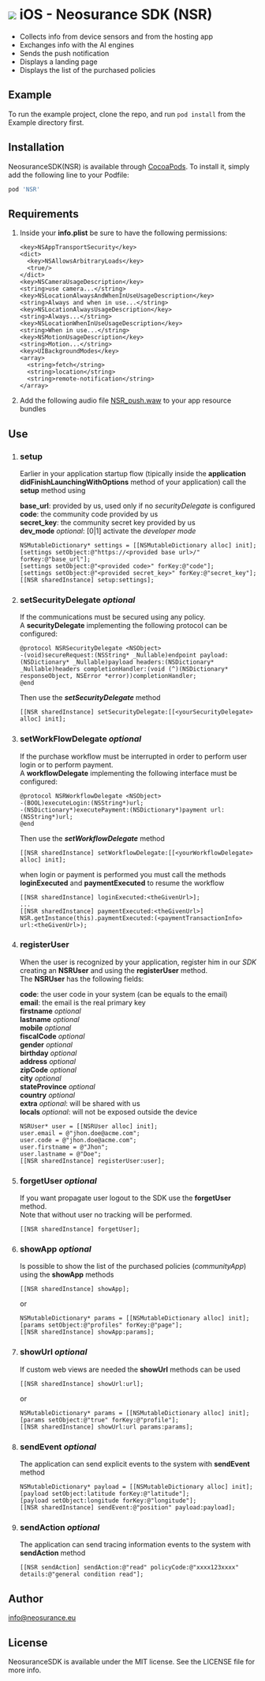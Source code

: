 # ![](https://upload.wikimedia.org/wikipedia/commons/thumb/c/ca/IOS_logo.svg/32px-IOS_logo.svg.png) iOS - Neosurance SDK (NSR)

- Collects info from device sensors and from the hosting app
- Exchanges info with the AI engines
- Sends the push notification
- Displays a landing page
- Displays the list of the purchased policies

## Example

To run the example project, clone the repo, and run `pod install` from the Example directory first.

## Installation

NeosuranceSDK(NSR) is available through [CocoaPods](https://cocoapods.org). To install
it, simply add the following line to your Podfile:

```ruby
pod 'NSR'
```

## Requirements

1. Inside your **info.plist** be sure to have the following permissions:

	```plist
	<key>NSAppTransportSecurity</key>
	<dict>
	  <key>NSAllowsArbitraryLoads</key>
	  <true/>
	</dict>
	<key>NSCameraUsageDescription</key>
	<string>use camera...</string>
	<key>NSLocationAlwaysAndWhenInUseUsageDescription</key>
	<string>Always and when in use...</string>
	<key>NSLocationAlwaysUsageDescription</key>
	<string>Always...</string>
	<key>NSLocationWhenInUseUsageDescription</key>
	<string>When in use...</string>
	<key>NSMotionUsageDescription</key>
	<string>Motion...</string>
	<key>UIBackgroundModes</key>
	<array>
	  <string>fetch</string>
	  <string>location</string>
	  <string>remote-notification</string>
	</array>
	```
2. Add the following audio file <a href="https://github.com/neosurance/ios-sdk2/raw/master/Example/NSR_push.wav">NSR_push.waw</a> to your app resource bundles

## Use

1. ### setup
	Earlier in your application startup flow (tipically inside the **application didFinishLaunchingWithOptions** method of your application) call the **setup** method using

	**base_url**: provided by us, used only if no *securityDelegate* is configured  
	**code**: the community code provided by us  
	**secret_key**: the community secret key provided by us  
	**dev_mode** *optional*: [0|1] activate the *developer mode*	
	
	```objc
	NSMutableDictionary* settings = [[NSMutableDictionary alloc] init];
	[settings setObject:@"https://<provided base url>/" forKey:@"base_url"];
	[settings setObject:@"<provided code>" forKey:@"code"];
	[settings setObject:@"<provided secret_key>" forKey:@"secret_key"];
	[[NSR sharedInstance] setup:settings];
	```
2. ### setSecurityDelegate *optional*
	If the communications must be secured using any policy.  
	A **securityDelegate** implementing the following protocol can be configured:
	
	```objc
	@protocol NSRSecurityDelegate <NSObject>
	-(void)secureRequest:(NSString* _Nullable)endpoint payload:(NSDictionary* _Nullable)payload headers:(NSDictionary* _Nullable)headers completionHandler:(void (^)(NSDictionary* responseObject, NSError *error))completionHandler;
	@end
	```
	
	Then use the ***setSecurityDelegate*** method
	
	```objc
	[[NSR sharedInstance] setSecurityDelegate:[[<yourSecurityDelegate> alloc] init];
	```
	
3. ### setWorkFlowDelegate *optional*  
	If the purchase workflow must be interrupted in order to perform user login or to perform payment.  
	A **workflowDelegate** implementing the following interface must be configured:
	
	```objc
	@protocol NSRWorkflowDelegate <NSObject>
	-(BOOL)executeLogin:(NSString*)url;
	-(NSDictionary*)executePayment:(NSDictionary*)payment url:(NSString*)url;
	@end
	```
	
	Then use the ***setWorkflowDelegate*** method

	```objc
	[[NSR sharedInstance] setWorkflowDelegate:[[<yourWorkflowDelegate> alloc] init];
	```
	
	when login or payment is performed you must call the methods **loginExecuted** and **paymentExecuted** to resume the workflow
	
	```objc
	[[NSR sharedInstance] loginExecuted:<theGivenUrl>];
	...
	[[NSR sharedInstance] paymentExecuted:<theGivenUrl>]
	NSR.getInstance(this).paymentExecuted:(<paymentTransactionInfo> url:<theGivenUrl>);
	```
	
4. ### registerUser  
	When the user is recognized by your application, register him in our *SDK* creating an **NSRUser** and using the **registerUser** method.  
	The **NSRUser** has the following fields:
	
	**code**: the user code in your system (can be equals to the email)  
	**email**: the email is the real primary key  
	**firstname** *optional*  
	**lastname** *optional*  
	**mobile** *optional*  
	**fiscalCode** *optional*  
	**gender** *optional*  
	**birthday** *optional*  
	**address** *optional*  
	**zipCode** *optional*  
	**city** *optional*  
	**stateProvince** *optional*  
	**country** *optional*  
	**extra** *optional*: will be shared with us  
	**locals** *optional*: will not be exposed outside the device  

	```objc
	NSRUser* user = [[NSRUser alloc] init];
	user.email = @"jhon.doe@acme.com";
	user.code = @"jhon.doe@acme.com";
	user.firstname = @"Jhon";
	user.lastname = @"Doe";
	[[NSR sharedInstance] registerUser:user];
	```
5. ### forgetUser *optional*
	If you want propagate user logout to the SDK use the **forgetUser** method.  
	Note that without user no tracking will be performed.
	
	```objc
	[[NSR sharedInstance] forgetUser];	
	```
6. ### showApp *optional*
	Is possible to show the list of the purchased policies (*communityApp*) using the **showApp** methods
	
	```objc
	[[NSR sharedInstance] showApp];	
	```
	or
	
	```objc
	NSMutableDictionary* params = [[NSMutableDictionary alloc] init];
	[params setObject:@"profiles" forKey:@"page"];
	[[NSR sharedInstance] showApp:params];	
	```
7. ### showUrl *optional*
	If custom web views are needed the **showUrl** methods can be used
	
	```objc
	[[NSR sharedInstance] showUrl:url];	
	```
	or
	
	```objc
	NSMutableDictionary* params = [[NSMutableDictionary alloc] init];
	[params setObject:@"true" forKey:@"profile"];
	[[NSR sharedInstance] showUrl:url params:params];	
	```
8. ### sendEvent *optional*
	The application can send explicit events to the system with **sendEvent** method
	
	```objc
	NSMutableDictionary* payload = [[NSMutableDictionary alloc] init];
	[payload setObject:latitude forKey:@"latitude"];
	[payload setObject:longitude forKey:@"longitude"];
	[[NSR sharedInstance] sendEvent:@"position" payload:payload];
	```
	
9. ### sendAction *optional*
	The application can send tracing information events to the system with **sendAction** method
	
	```objc          
	[[NSR sendAction] sendAction:@"read" policyCode:@"xxxx123xxxx" details:@"general condition read"];
	```

## Author

info@neosurance.eu

## License

NeosuranceSDK is available under the MIT license. See the LICENSE file for more info.

